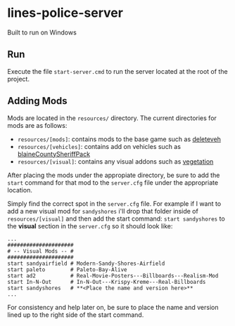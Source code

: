 # lines-police-server

Built to run on Windows

## Run

Execute the file `start-server.cmd` to run the server located at the root of the project.

## Adding Mods

Mods are located in the `resources/` directory. The current directories for mods are as follows:

* `resources/[mods]`: contains mods to the base game such as [deleteveh](https://forum.fivem.net/t/release-delete-vehicle-script-1-0-5/7727)
* `resources/[vehicles]`: contains add on vehicles such as [blaineCountySheriffPack](https://forum.fivem.net/t/blaine-county-sheriff-mega-pack-non-els/56061)
* `resources/[visual]`: contains any visual addons such as [vegetation](https://forum.fivem.net/t/release-fivem-maps-vehicles-enhancements/46133)

After placing the mods under the appropiate directory, be sure to add the `start` command for that mod to the `server.cfg` file under the appropriate location.

Simply find the correct spot in the `server.cfg` file. For example if I want to add a new visual mod for `sandyshores` i'll drop that folder inside of `resources/[visual]` and then add the start command: `start sandyshores` to the **visual** section in the `server.cfg` so it should look like:

```
...
#####################
# -- Visual Mods -- #
#####################
start sandyairfield # Modern-Sandy-Shores-Airfield
start paleto        # Paleto-Bay-Alive
start ad2           # Real-Movie-Posters---Billboards---Realism-Mod
start In-N-Out      # In-N-Out---Krispy-Kreme---Real-Billboards
start sandyshores   # **<Place the name and version here>**
...
```

For consistency and help later on, be sure to place the name and version lined up to the right side of the start command. 



